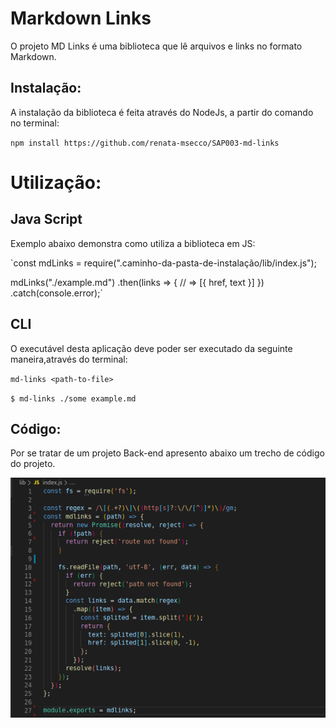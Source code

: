 # Markdown Links

O projeto MD Links é uma biblioteca que lê arquivos e links no formato Markdown.



##  Instalação:

A instalação da biblioteca é feita através do NodeJs, a partir do comando no terminal:

`npm install https://github.com/renata-msecco/SAP003-md-links`

# Utilização:


## Java Script

Exemplo abaixo demonstra como utiliza a biblioteca em JS:

`const mdLinks = require(".caminho-da-pasta-de-instalação/lib/index.js");

mdLinks("./example.md")
  .then(links => {
    // => [{ href, text }]
  })  
  .catch(console.error);`

## CLI

O executável desta aplicação deve poder ser executado da seguinte maneira,através do terminal:

`md-links <path-to-file>` 

`$ md-links ./some example.md`

##  Código:

Por se tratar de um projeto Back-end apresento abaixo um trecho de código do projeto.

![Mdlinks](/image/Mdlinks.jpg)

